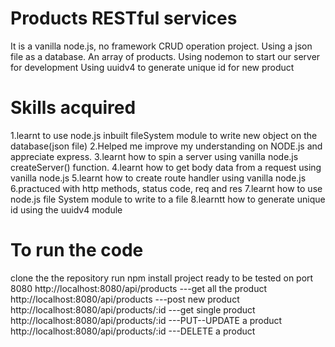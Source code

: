 # Products RESTful services

It is a vanilla node.js, no framework CRUD operation project.
Using a json file as a database. An array of products.
Using nodemon to start our server for development
Using uuidv4 to generate unique id for new product

# Skills acquired

1.learnt to use node.js inbuilt fileSystem module to write new object on the database(json file)
2.Helped me improve my understanding on NODE.js and appreciate express.
3.learnt how to spin a server using vanilla node.js createServer() function.
4.learnt how to get body data from a request using vanilla node.js
5.learnt how to create route handler using vanilla node.js
6.practuced with http methods, status code, req and res
7.learnt how to use node.js file System module to write to a file
8.learntt how to generate unique id using the uuidv4 module

# To run the code

clone the the repository
run npm install
project ready to be tested on port 8080
http://localhost:8080/api/products ---get all the product
http://localhost:8080/api/products ---post new product
http://localhost:8080/api/products/:id ---get single product
http://localhost:8080/api/products/:id ---PUT--UPDATE a product
http://localhost:8080/api/products/:id ---DELETE a product
